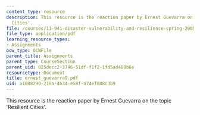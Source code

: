 ```yaml
---
content_type: resource
description: This resource is the reaction paper by Ernest Guevarra on the topic 'Resilient
  Cities'.
file: /courses/11-941-disaster-vulnerability-and-resilience-spring-2005/a1008290219a4b34e58fa74ef048c3b9_ernest_guevarra9.pdf
file_type: application/pdf
learning_resource_types:
- Assignments
ocw_type: OCWFile
parent_title: Assignments
parent_type: CourseSection
parent_uid: 025decc2-3746-51df-f1f2-1fd5ad489b6e
resourcetype: Document
title: ernest_guevarra9.pdf
uid: a1008290-219a-4b34-e58f-a74ef048c3b9
---
```

This resource is the reaction paper by Ernest Guevarra on the topic 'Resilient Cities'.

